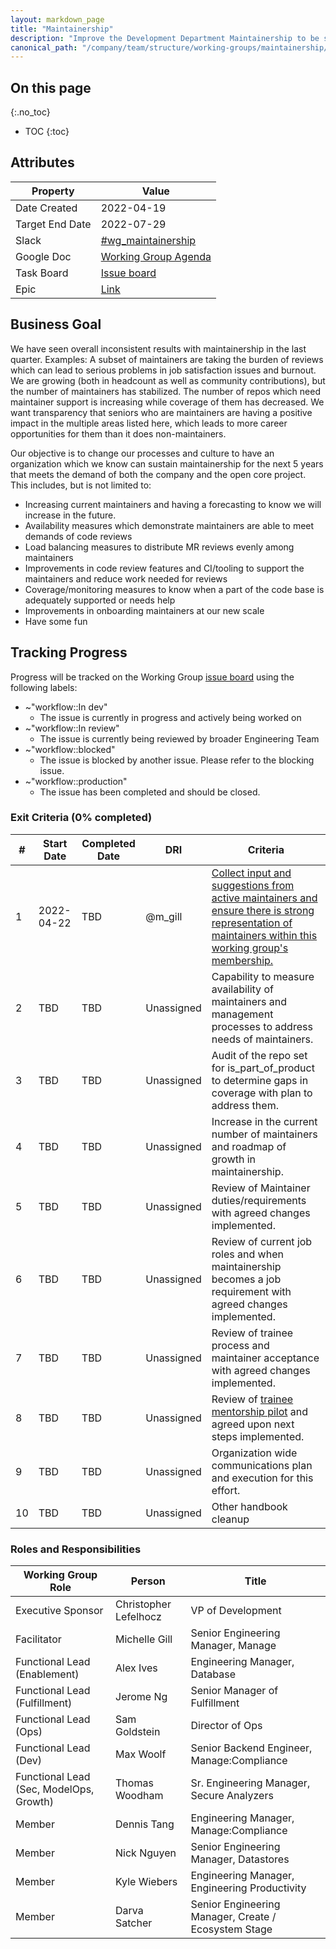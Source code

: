 ```yaml
---
layout: markdown_page
title: "Maintainership"
description: "Improve the Development Department Maintainership to be sustainable for the next 5 years"
canonical_path: "/company/team/structure/working-groups/maintainership/"
---
```


## On this page
{:.no_toc}

- TOC
{:toc}

## Attributes

| Property        | Value      |
|-----------------|------------|
| Date Created    | 2022-04-19 |
| Target End Date | 2022-07-29 |
| Slack           | [#wg_maintainership](https://gitlab.slack.com/archives/C03CGL9DDL4) |
| Google Doc      | [Working Group Agenda](https://docs.google.com/document/d/1RuWhO2q7rsgSKrnSCf2xsOrp56SXBHe_z5XKDls5px8/edit#heading=h.epyavtxljcb2)  |
| Task Board      | [Issue board](https://gitlab.com/groups/gitlab-com/-/boards/4208478?label_name[]=WorkingGroup%3A%3AMaintainership) |
| Epic            | [Link](https://gitlab.com/groups/gitlab-com/-/epics/1808) |

## Business Goal

We have seen overall inconsistent results with maintainership in the last quarter. Examples: A subset of maintainers are taking the burden of reviews which can lead to serious problems in job satisfaction issues and burnout. We are growing (both in headcount as well as community contributions), but the number of maintainers has stabilized. The number of repos which need maintainer support is increasing while coverage of them has decreased. We want transparency that seniors who are maintainers are having a positive impact in the multiple areas listed here, which leads to more career opportunities for them than it does non-maintainers. 

Our objective is to change our processes and culture to have an organization which we know can sustain maintainership for the next 5 years that meets the demand of both the company and the open core project. This includes, but is not limited to:
* Increasing current maintainers and having a forecasting to know we will increase in the future.
* Availability measures which demonstrate maintainers are able to meet demands of code reviews
* Load balancing measures to distribute MR reviews evenly among maintainers
* Improvements in code review features and CI/tooling to support the maintainers and reduce work needed for reviews
* Coverage/monitoring measures to know when a part of the code base is adequately supported or needs help
* Improvements in onboarding maintainers at our new scale
* Have some fun

## Tracking Progress

Progress will be tracked on the Working Group [issue board](https://gitlab.com/groups/gitlab-com/-/boards/4208478?label_name[]=WorkingGroup%3A%3AMaintainership) using the following labels:

- ~"workflow::In dev" 
   - The issue is currently in progress and actively being worked on
- ~"workflow::In review" 
   - The issue is currently being reviewed by broader Engineering Team
- ~"workflow::blocked" 
   - The issue is blocked by another issue.  Please refer to the blocking issue.
- ~"workflow::production" 
   - The issue has been completed and should be closed.

### Exit Criteria (0% completed)


| #  | Start Date | Completed Date | DRI        | Criteria |
| -- | ------     | ------         | ------     | ------   |
| 1  |  2022-04-22       | TBD            | @m_gill | [Collect input and suggestions from active maintainers and ensure there is strong representation of maintainers within this working group's membership.](https://gitlab.com/groups/gitlab-com/-/epics/1809) | 
| 2  |  TBD       | TBD            | Unassigned | Capability to measure availability of maintainers and management processes to address needs of maintainers. |
| 3  |  TBD       | TBD            | Unassigned | Audit of the repo set for is_part_of_product to determine gaps in coverage with plan to address them. |
| 4  |  TBD       | TBD            | Unassigned | Increase in the current number of maintainers and roadmap of growth in maintainership. |
| 5  |  TBD       | TBD            | Unassigned | Review of Maintainer duties/requirements with agreed changes implemented. |
| 6  |  TBD       | TBD            | Unassigned | Review of current job roles and when maintainership becomes a job requirement with agreed changes implemented. |
| 7  |  TBD       | TBD            | Unassigned | Review of trainee process and maintainer acceptance with agreed changes implemented. |
| 8  |  TBD       | TBD            | Unassigned | Review of [trainee mentorship pilot](/handbook/engineering/workflow/code-review/#trainee-maintainer-mentorship-pilot-program) and agreed upon next steps implemented. |
| 9  |  TBD       | TBD            | Unassigned | Organization wide communications plan and execution for this effort. |
| 10 |  TBD       | TBD            | Unassigned | Other handbook cleanup |

### Roles and Responsibilities

| Working Group Role    | Person                                               | Title                                                      |
|-----------------------|------------------------------------------------------|------------------------------------------------------------|
| Executive Sponsor     | Christopher Lefelhocz                                | VP of Development                                          |
| Facilitator           | Michelle Gill                                          | Senior Engineering Manager, Manage                                   |
| Functional Lead (Enablement)      | Alex Ives                              | Engineering Manager, Database                                   | 
| Functional Lead (Fulfillment)      | Jerome Ng                                            | Senior Manager of Fulfillment | 
| Functional Lead (Ops)      | Sam Goldstein                                        | Director of Ops |
| Functional Lead (Dev)      | Max Woolf                                 | Senior Backend Engineer, Manage:Compliance  |
| Functional Lead (Sec, ModelOps, Growth)      | Thomas Woodham                                   | Sr. Engineering Manager, Secure Analyzers | 
| Member                | Dennis Tang | Engineering Manager, Manage:Compliance |
| Member                | Nick Nguyen | Senior Engineering Manager, Datastores |
| Member                | Kyle Wiebers | Engineering Manager, Engineering Productivity | 
| Member                | Darva Satcher | Senior Engineering Manager, Create / Ecosystem Stage | 

